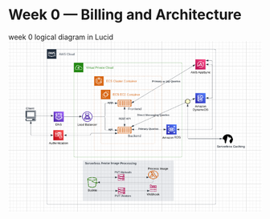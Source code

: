 # Week 0 — Billing and Architecture
week 0 logical diagram in Lucid
![logical diagram](/journal/Image/week0/Logical-diagram.PNG)
